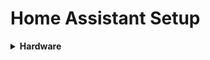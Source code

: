 # Home Assistant Setup

<details>
<summary>
  <b>Hardware</b>
<a href="https://www.intel.com/content/www/us/en/products/boards-kits/nuc/kits/nuc7i5bnh.html"</a>
  </summary>
</details>
